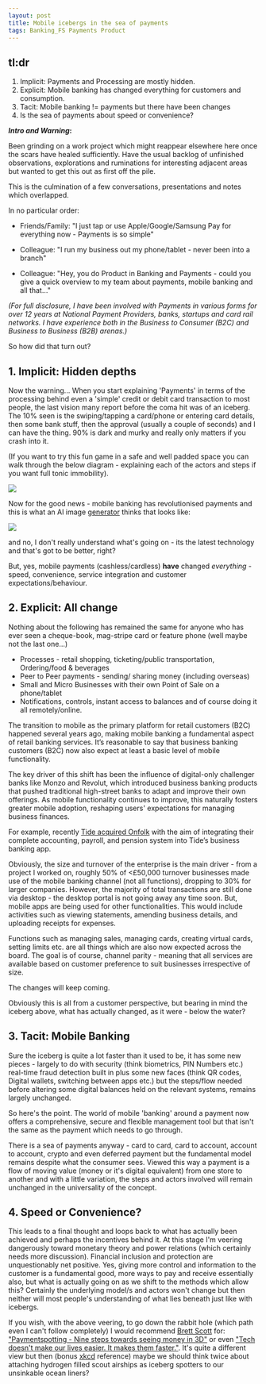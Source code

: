 ```yaml
---
layout: post
title: Mobile icebergs in the sea of payments
tags: Banking_FS Payments Product
---
```


  
## tl:dr

1. Implicit: Payments and Processing are mostly hidden.
2. Explicit: Mobile banking has changed everything for customers and consumption.
3. Tacit: Mobile banking != payments but there have been changes
4. Is the sea of payments about speed or convenience?

**_Intro and Warning_:**

Been grinding on a work project which might reappear elsewhere here once the scars have healed sufficiently. Have the usual backlog of unfinished observations, explorations and ruminations for interesting adjacent areas but wanted to get this out as first off the pile.

This is the culmination of a few conversations, presentations and notes which overlapped.

In no particular order:

- Friends/Family: "I just tap or use Apple/Google/Samsung Pay for everything now - Payments is so simple" 

- Colleague: "I run my business out my phone/tablet - never been into a branch"

- Colleague: "Hey, you do Product in Banking and Payments - could you give a quick overview to my team about payments, mobile banking and all that..."

_(For full disclosure, I have been involved with Payments in various forms for over 12 years at National Payment Providers, banks, startups and card rail networks. I have experience both in the Business to Consumer (B2C) and Business to Business (B2B) arenas.)_

So how did that turn out?

## 1. Implicit: Hidden depths

Now the warning... When you start explaining 'Payments' in terms of the processing behind even a 'simple' credit or debit card transaction to most people, the last vision many report before the coma hit was of an iceberg. The 10% seen is the swiping/tapping a card/phone or entering card details, then some bank stuff, then the approval (usually a couple of seconds) and I can have the thing. 90% is dark and murky and really only matters if you crash into it. 

(If you want to try this fun game in a safe and well padded space you can walk through the below diagram - explaining each of the actors and steps if you want full tonic immobility).

![](https://kevanchristmas.github.io/public/assets/Payment_coma.png)

Now for the good news - mobile banking has revolutionised payments and this is what an AI image [generator](https://www.craiyon.com/) thinks that looks like:

![](https://kevanchristmas.github.io/public/assets/Craiyon_How_Mobile_Payments_have_changed_everything.jpg)

and no, I don't really understand what's going on - its the latest technology and that's got to be better, right?

But, yes, mobile payments (cashless/cardless) **have** changed _everything_ - speed, convenience, service integration and customer expectations/behaviour. 

## 2. Explicit: All change

Nothing about the following has remained the same for anyone who has ever seen a cheque-book, mag-stripe card or feature phone (well maybe not the last one...)

- Processes - retail shopping, ticketing/public transportation, Ordering/food & beverages
- Peer to Peer payments - sending/ sharing money (including overseas)
- Small and Micro Businesses with their own Point of Sale on a phone/tablet
- Notifications, controls, instant access to balances and of course doing it all remotely/online.

The transition to mobile as the primary platform for retail customers (B2C) happened several years ago, making mobile banking a fundamental aspect of retail banking services. It’s reasonable to say that business banking customers (B2C) now also expect at least a basic level of mobile functionality.

The key driver of this shift has been the influence of digital-only challenger banks like Monzo and Revolut, which introduced business banking products that pushed traditional high-street banks to adapt and improve their own offerings. As mobile functionality continues to improve, this naturally fosters greater mobile adoption, reshaping users' expectations for managing business finances.

For example, recently [Tide acquired Onfolk](https://www.fintechfutures.com/2024/10/tide-acquires-sme-payroll-fintech-onfolk/) with the aim of integrating their complete accounting, payroll, and pension system into Tide’s business banking app.

Obviously, the size and turnover of the enterprise is the main driver - from a project I worked on, roughly 50% of <£50,000 turnover businesses made use of the  mobile banking channel (not all functions), dropping to 30% for larger companies. However, the majority of total transactions are still done via desktop - the desktop portal is not going away any time soon. But, mobile apps are being used for other functionalities. This would include activities such as viewing statements, amending business details, and uploading receipts for expenses.

Functions such as managing sales, managing cards, creating virtual cards, setting limits etc. are all things which are also now expected across the board. The goal is of course, channel parity - meaning that all services are available based on customer preference to suit businesses irrespective of size.

The changes will keep coming.

Obviously this is all from a customer perspective, but bearing in mind the iceberg above, what has actually changed, as it were - below the water?

## 3. Tacit: Mobile Banking

Sure the iceberg is quite a lot faster than it used to be, it has some new pieces - largely to do with security (think biometrics, PIN Numbers etc.) real-time fraud detection built in plus some new faces (think QR codes, Digital wallets, switching between apps etc.) but the steps/flow needed before altering some digital balances held on the relevant systems, remains largely unchanged.

So here's the point. The world of mobile 'banking' around a payment now offers a comprehensive, secure and flexible management tool but that isn't the same as the payment which needs to go through.

There is a sea of payments anyway - card to card, card to account, account to account, crypto and even deferred payment but the fundamental model remains despite what the consumer sees. Viewed this way a payment is a flow of moving value (money or it's digital equivalent) from one store to another and with a little variation, the steps and actors involved will remain unchanged in the universality of the concept.


## 4. Speed or Convenience?

This leads to a final thought and loops back to what has actually been achieved and perhaps the incentives behind it.  At this stage I'm veering dangerously toward monetary theory and power relations (which certainly needs more discussion). Financial inclusion and protection are unquestionably net positive. Yes, giving more control and information to the customer is a fundamental good, more ways to pay and receive essentially also, but what is actually going on as we shift to the methods which allow this? Certainly the underlying model/s and actors won't change but then neither will most people's understanding of what lies beneath just like with icebergs.

If you wish, with the above veering, to go down the rabbit hole (which path even I can't follow completely) I would recommend [Brett Scott](https://www.asomo.co/) for: ["Paymentspotting - Nine steps towards seeing money in 3D"](https://www.asomo.co/p/paymentspotting) or even ["Tech doesn't make our lives easier. It makes them faster."](https://www.asomo.co/p/tech-doesnt-make-our-lives-easier). It's quite a different view but then (bonus [xkcd](https://www.xkcd.com/2950/) reference) maybe we should think twice about attaching hydrogen filled scout airships as iceberg spotters to our unsinkable ocean liners?
